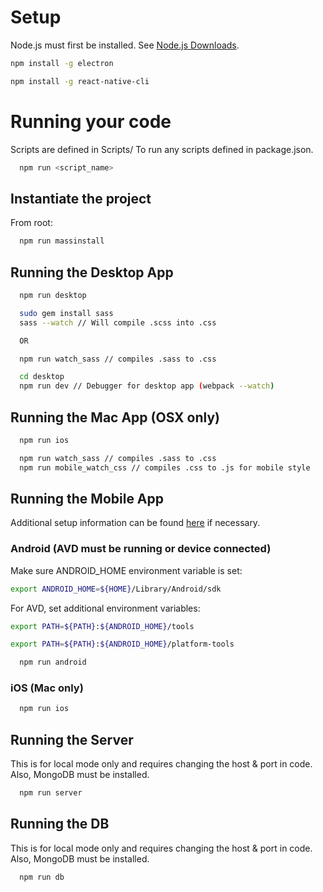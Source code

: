 # Setup

Node.js must first be installed.  See [Node.js Downloads](https://nodejs.org/en/download/).
```bash
npm install -g electron

npm install -g react-native-cli
```

# Running your code
Scripts are defined in Scripts/
To run any scripts defined in package.json.
```bash
  npm run <script_name>
```

## Instantiate the project
From root:
```bash
  npm run massinstall
```

## Running the Desktop App
```bash
  npm run desktop

  sudo gem install sass
  sass --watch // Will compile .scss into .css

  OR

  npm run watch_sass // compiles .sass to .css

  cd desktop
  npm run dev // Debugger for desktop app (webpack --watch)
```

## Running the Mac App (OSX only)
```bash
  npm run ios

  npm run watch_sass // compiles .sass to .css
  npm run mobile_watch_css // compiles .css to .js for mobile style
```

## Running the Mobile App

Additional setup information can be found [here](https://facebook.github.io/react-native/docs/getting-started.html) if necessary.

### Android  (AVD must be running or device connected)

Make sure ANDROID_HOME environment variable is set:
```bash
export ANDROID_HOME=${HOME}/Library/Android/sdk
```

For AVD, set additional environment variables:
```bash
export PATH=${PATH}:${ANDROID_HOME}/tools

export PATH=${PATH}:${ANDROID_HOME}/platform-tools
```

```bash
  npm run android
```

### iOS (Mac only)
```bash
  npm run ios
```

## Running the Server
This is for local mode only and requires changing the host & port in code.  Also, MongoDB must be installed.

```bash
  npm run server
```

## Running the DB
This is for local mode only and requires changing the host & port in code.  Also, MongoDB must be installed.

```bash
  npm run db
```

